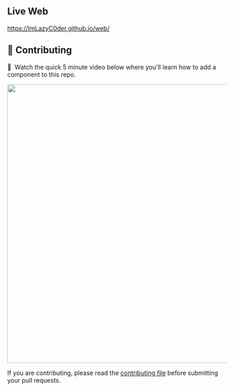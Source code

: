 
## Live Web
https://ImLazyC0der.github.io/web/




## 🤲 Contributing
🍿&nbsp; Watch the quick 5 minute video below where you'll learn how to add a component to this repo.

<a href="https://www.youtube.com/watch?v=P_YJ4CbuUs0" target="_blank"><img src="https://mobile.twitter.com/hacktoberfest/header_photo" width="640"></a>

If you are contributing, please read the [contributing file](CONTRIBUTING.md) before submitting your pull requests.

